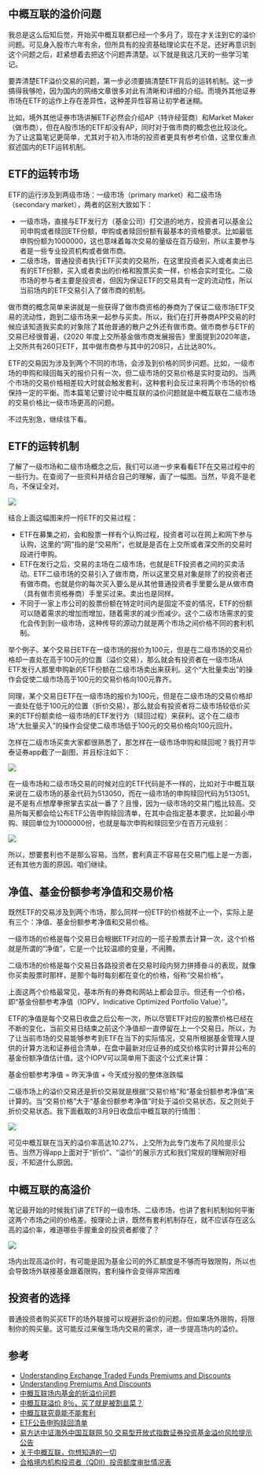 ## 中概互联的溢价问题

我总是这么后知后觉，开始买中概互联都已经一个多月了，现在才关注到它的溢价问题。可见身入股市六年有余，但所具有的投资基础理论实在不足。还好再意识到这个问题之后，赶紧想着去把这个问题弄清楚。以下就是我这几天的一些学习笔记。

要弄清楚ETF溢价交易的问题，第一步必须要搞清楚ETF背后的运转机制。这一步搞得我够呛，因为国内的网络文章很多对此有清晰和详细的介绍。而境外其他证券市场在ETF的运作上存在差异性，这种差异性容易让初学者迷糊。

比如，境外其他证券市场讲解ETF必然会介绍AP（特许经营商）和Market Maker（做市商），但在A股市场的ETF却没有AP，同时对于做市商的概念也比较淡化。为了让这篇笔记更简单，尤其对于初入市场的投资者更具有参考价值，这里仅重点叙述国内的ETF运转机制。


## ETF的运转市场

ETF的运行涉及到两级市场：一级市场（primary market）和二级市场（secondary market），两者的区别大致如下：

- 一级市场，直接与ETF发行方（基金公司）打交道的地方，投资者可以基金公司申购或者赎回ETF份额，申购或者赎回份额有最基本的资格要求。比如最低申购份额为1000000，这也意味着每次交易的量级在百万级别，所以主要参与者是一些专业投资机构或者做市商。
- 二级市场，普通投资者执行ETF买卖的交易所，在这里投资者买入或者卖出已有的ETF份额，买入或者卖出的价格和股票买卖一样，价格会实时变化。二级市场的参与者主要是投资者，但因为保证ETF的交易具有一定的流动性，所以当前场内的ETF交易引入了做市商的机制。

做市商的概念简单来讲就是一些获得了做市商资格的券商为了保证二级市场ETF交易的流动性，跑到二级市场来一起参与买卖。所以，我们在打开券商APP交易的时候应该知道我买卖的对象除了其他普通的散户之外还有做市商。做市商参与ETF的交易已经很普遍，《2020 年度上交所基金做市商发展报告》里面提到2020年底，上交所共有260只ETF，其中做市商参与其中的208只，占比达80%。

ETF的交易因为涉及到两个不同的市场，会涉及到价格的同步问题。比如，一级市场的申购和赎回每天的报价只有一次，但二级市场的交易价格是实时变动的。当两个市场的交易价格相差较大时就会触发套利，这种套利会反过来将两个市场的价格保持一定的平衡。而本篇笔记要讨论中概互联的溢价问题就是中概互联在二级市场的交易价格比一级市场更高的问题。

不过先别急，继续往下看。


## ETF的运转机制

了解了一级市场和二级市场概念之后，我们可以进一步来看看ETF在交易过程中的一些行为。在查阅了一些资料并结合自己的理解，画了一幅图。当然，毕竟不是老鸟，不保证全对。

![](./ETF-mechanism.png)

结合上面这幅图来捋一捋ETF的交易过程：

- ETF在募集之初，会和股票一样有个认购过程，投资者可以在网上和网下参与认购，这里的“网”指的是“交易所”，也就是是否在上交所或者深交所的交易时段进行申购。
- ETF在发行之后，交易的主场在二级市场，也就是ETF投资者之间的买卖活动。ETF二级市场的交易引入了做市商，所以这里交易对象是除了的投资者还有做市商。也就是你的每次买入要么是从其他普通投资者手里要么是从做市商（具有做市资格券商）手里买过来。卖出也是同样。
- 不同于一家上市公司的股票份额在特定时间内是固定不变的情况，ETF的份额可以随着需求的增加而增加，随着需求的减少而减少。这个二级市场需求的变化会传到到一级市场，这种传导的源动力就是两个市场之间价格不同的套利机制。

举个例子。某个交易日ETF在一级市场的报价为100元，但是在二级市场的交易价格却一直处在高于100元的位置（溢价交易），那么就会有投资者在一级市场从ETF发行人那里申购新的ETF份额在二级市场卖出来获利。这个“大批量卖出”的操作会促使二级市场高于100元的交易价格向100元靠齐。

同理，某个交易日ETF在一级市场的报价为100元，但是在二级市场的交易价格却一直处在低于100元的位置（折价交易），那么就会有投资者将二级市场较低价买来的ETF份额卖给一级市场的ETF发行方（赎回过程）来获利。这个在二级市场“大批量买入”的操作会促使二级市场低于100元的交易价格向100元回升。

怎样在二级市场买卖大家都很熟悉了，那怎样在一级市场申购和赎回呢？我打开华泰证券app截了一副图，并且标注如下：

![](./etf-trade-type.png)

在一级市场和二级市场交易的时候对应的ETF代码是不一样的，比如对于中概互联来说在二级市场的基金代码为513050，而在一级市场的申购赎回代码为513051。是不是有点想摩拳擦掌去实战一番了？且慢，因为一级市场的交易门槛比较高。交易所每天都会给公布ETF公告申购赎回清单，在其中会指定基本要求，比如最小申购、赎回单位为1000000份，也就是每次申购和赎回至少在百万元级别：

![](./pcf.png)

所以，想要套利也不是那么容易。当然，套利真正不容易在交易门槛上是一方面，还有其他方面的原因。咱们继续。


## 净值、基金份额参考净值和交易价格

既然ETF的交易涉及到两个市场，那么同样一份ETF的价格就不止一个，实际上是有三个：净值、基金份额参考净值和交易价格。

一级市场的价格是每个交易日会根据ETF对应的一揽子股票去计算一次，这个价格就是所谓的“净值”，它是一个比较温顺的变量，不闹腾。

二级市场的价格是每个交易日各路投资者在交易时段内努力拼搏奋斗的表现，就像你买卖股票时那样，是那个每时每刻都在变化的价格，俗称“交易价格”。

上面这两个价格最常见，基本所有的券商和网站上都会显示。但还有一个价格，即“基金份额参考净值（IOPV，Indicative Optimized Portfolio Value）”。

ETF的净值是每个交易日收盘之后公布一次，所以尽管ETF对应的股票价格已经在不断的变化，当前交易日结束之前这个净值却一直停留在上一个交易日。所以，为了让当前市场的交易能够参考到ETF在当下的实际情况，交易所根据基金管理人提供的计算方法和证券组合清单，在盘中最新对应证券的成交价格实时计算并公布的基金份额净值估计值。这个IOPV可以简单用下面这个公式来计算：

  基金份额参考净值 = 昨天净值 + 今天成分股的整体涨跌幅

二级市场上的溢价交易还是折价交易就是根据“交易价格”和“基金份额参考净值”来计算的。当“交易价格”大于“基金份额参考净值”时处于溢价交易状态，反之则处于折价交易状态。我下面截取的3月9日收盘后中概互联的行情图：

![](./3types-of-price.png)

可见中概互联在当天的溢价率高达10.27%，上交所为此专门发布了风险提示公告。当然万得app上面对于“折价”、“溢价”的展示方式和我们常规的理解刚好相反，不知道什么原因。


## 中概互联的高溢价

笔记最开始的时候我们讲了ETF的一级市场、二级市场，也讲了套利机制如何平衡这两个市场之间的价格差。按理论上讲，既然有套利机制存在，就不应该存在这么高的溢价率，难道哪些手握重金的投资者都傻了？

![](./waihui.png)

场内出现高溢价时，有可能是因为基金公司的外汇额度是不够而导致限购，所以也会导致场外联接基金跟着限购，套利操作会变得非常困难


## 投资者的选择

普通投资者购买买ETF的场外联接可以规避折溢价的问题。但如果场外限购，将限制你的购买量。这可能反过来催生场内交易的需求，进一步提高场内的溢价。



## 参考


- [Understanding Exchange Traded Funds Premiums and Discounts](https://www.mackenzieinvestments.com/content/dam/final/corporate/mackenzie/docs/etfs/mm-premiums-discounts-en.pdf)
- [Understanding Premiums And Discounts](https://www.etf.com/etf-education-center/etf-basics/understanding-premiums-and-discounts)
- [中概互联场内基金的折溢价问题](https://zhuanlan.zhihu.com/p/411877945)
- [中概互联溢价 8％，买了就是被割韭菜？](https://new.qq.com/omn/20211208/20211208A016BW00.html)
- [中概互联究竟能不能套利](https://xueqiu.com/9896517675/200050583)
- [ETF公告申购赎回清单](http://www.sse.com.cn/disclosure/fund/etflist/)
- [易方达中证海外中国互联网 50 交易型开放式指数证券投资基金溢价风险提示公告](http://www.sse.com.cn//disclosure/fund/announcement/c/new/2022-03-10/513050_20220310_1_8xi0AYSf.pdf)
- [关于中概互联，你想知道的一切](https://www.anewsday.com/post/209614.html)
- [合格境内机构投资者（QDII）投资额度审批情况表](http://www.safe.gov.cn/safe/2018/0425/16849.html)
